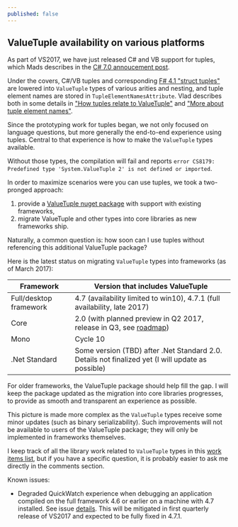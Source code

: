 ```yaml
---
published: false
---
```

## ValueTuple availability on various platforms

As part of VS2017, we have just released C# and VB support for tuples, which Mads describes in the [C# 7.0 annoucement post](https://blogs.msdn.microsoft.com/dotnet/2017/03/09/new-features-in-c-7-0/). 

Under the covers, C#/VB tuples and corresponding [F# 4.1 "struct tuples"](https://blogs.msdn.microsoft.com/dotnet/2016/07/25/a-peek-into-f-4-1/) are lowered into `ValueTuple` types of various arities and nesting, and tuple element names are stored in `TupleElementNamesAttribute`. Vlad describes both in some details in ["How tuples relate to ValueTuple"](http://mustoverride.com/tuples_valuetuple/) and ["More about tuple element names"](http://mustoverride.com/tuples_names/).

Since the prototyping work for tuples began, we not only focused on language questions, but more generally the end-to-end experience using tuples. Central to that experience is how to make the `ValueTuple` types available. 

Without those types, the compilation will fail and reports `error CS8179: Predefined type 'System.ValueTuple 2' is not defined or imported`.

In order to maximize scenarios were you can use tuples, we took a two-pronged approach:

1. provide a [ValueTuple nuget package](https://www.nuget.org/packages/System.ValueTuple) with support with existing frameworks,
2. migrate ValueTuple and other types into core libraries as new frameworks ship.

Naturally, a common question is: how soon can I use tuples without referencing this additional ValueTuple package?

Here is the latest status on migrating `ValueTuple` types into frameworks (as of March 2017):

| Framework | Version that includes ValueTuple |
|-----------|----------------------------------|
| Full/desktop framework | 4.7 (availability limited to win10), 4.7.1 (full availability, late 2017) |
| Core | 2.0 (with planned preview in Q2 2017, release in Q3, see [roadmap](https://github.com/dotnet/core/blob/master/roadmap.md)) |
| Mono | Cycle 10 |
| .Net Standard | Some version (TBD) after .Net Standard 2.0. Details not finalized yet (I will update as possible) | 

For older frameworks, the ValueTuple package should help fill the gap. I will keep the package updated as the migration into core libraries progresses, to provide as smooth and transparent an experience as possible.

This picture is made more complex as the `ValueTuple` types receive some minor updates (such as binary serializability). Such improvements will not be available to users of the ValueTuple package; they will only be implemented in frameworks themselves.

I keep track of all the library work related to `ValueTuple` types in this [work items list](https://github.com/dotnet/roslyn/issues/13177), but if you have a specific question, it is probably easier to ask me directly in the comments section.

Known issues:
- Degraded QuickWatch experience when debugging an application compiled on the full framework 4.6 or earlier on a machine with 4.7 installed. See issue [details](https://github.com/dotnet/corefx/issues/16195). This will be mitigated in first quarterly release of VS2017 and expected to be fully fixed in 4.7.1.
